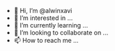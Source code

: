 - 👋 Hi, I’m @alwinxavi
- 👀 I’m interested in ...
- 🌱 I’m currently learning ...
- 💞️ I’m looking to collaborate on ...
- 📫 How to reach me ...

<!---
alwinxavi/alwinxavi is a ✨ special ✨ repository because its `README.md` (this file) appears on your GitHub profile.
You can click the Preview link to take a look at your changes.
--->
